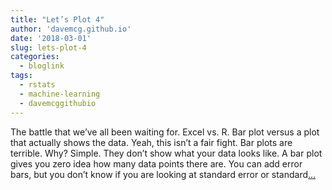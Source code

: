 ```yaml
---
title: "Let’s Plot 4"
author: 'davemcg.github.io'
date: '2018-03-01'
slug: lets-plot-4
categories:
  - bloglink
tags:
  - rstats
  - machine-learning
  - davemcggithubio
---
```


The battle that we’ve all been waiting for. Excel vs. R. Bar plot versus a plot that actually shows the data. Yeah, this isn’t a fair fight. Bar plots are terrible. Why? Simple. They don’t show what your data looks like. A bar plot gives you zero idea how many data points there are. You can add error bars, but you don’t know if you are looking at standard error or standard[... <i class="fas fa-external-link-alt"></i>](http://davemcg.github.io/./post/let-s-plot-4-r-vs-excel/)

